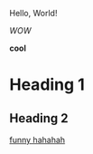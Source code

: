Hello, World!

*WOW*

**cool**

# Heading 1

## Heading 2

[funny hahahah](https://www.youtube.com/watch?v=JXWcMiG9ROQ)
